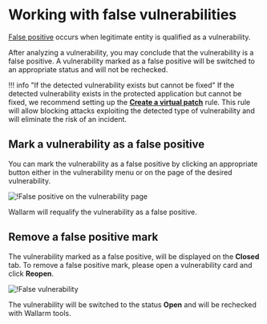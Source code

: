 [link-analyzing-vulns]:     analyze-vuln.md

[img-false-vuln-page]:       ../../images/user-guides/vulnerabilities/false-vuln-page.png

# Working with false vulnerabilities

[False positive](../../about-wallarm/detecting-vulnerabilities.md#false-positives) occurs when legitimate entity is qualified as a vulnerability.

After analyzing a vulnerability, you may conclude that the vulnerability is a false positive. A vulnerability marked as a false positive will be switched to an appropriate status and will not be rechecked.

!!! info "If the detected vulnerability exists but cannot be fixed"
    If the detected vulnerability exists in the protected application but cannot be fixed, we recommend setting up the [**Create a virtual patch**](../rules/vpatch-rule.md) rule. This rule will allow blocking attacks exploiting the detected type of vulnerability and will eliminate the risk of an incident.

## Mark a vulnerability as a false positive

You can mark the vulnerability as a false positive by clicking an appropriate button either in the vulnerability menu or on the page of the desired vulnerability.

![!False positive on the vulnerability page][img-false-vuln-page]

Wallarm will requalify the vulnerability as a false positive.

## Remove a false positive mark

The vulnerability marked as a false positive, will be displayed on the **Closed** tab. To remove a false positive mark, please open a vulnerability card and click **Reopen**.

![!False vulnerability](../../images/user-guides/vulnerabilities/discard-false-vuln.png)

The vulnerability will be switched to the status **Open** and will be rechecked with Wallarm tools.
